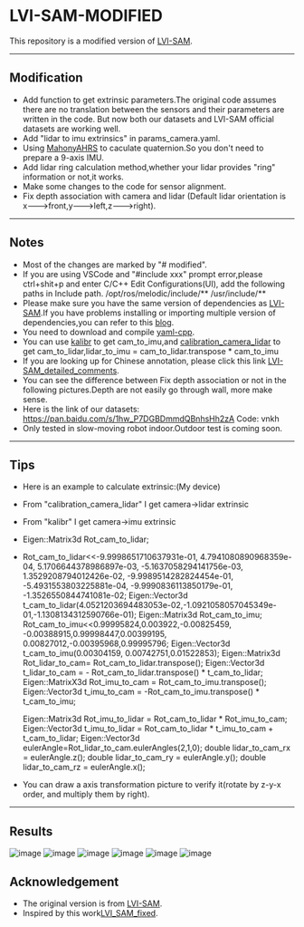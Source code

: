 # LVI-SAM-MODIFIED

This repository is a modified version of [LVI-SAM](https://github.com/TixiaoShan/LVI-SAM).

---

## Modification

- Add function to get extrinsic parameters.The original code assumes there are no translation between the sensors and their parameters are written in the code. But now both our datasets and LVI-SAM official datasets are working well.
- Add "lidar to imu extrinsics" in params_camera.yaml.
- Using [MahonyAHRS](https://github.com/PaulStoffregen/MahonyAHRS) to caculate quaternion.So you don't need to prepare a 9-axis IMU.
- Add lidar ring calculation method,whether your lidar provides "ring" information or not,it works.
- Make some changes to the code for sensor alignment.
- Fix depth association with camera and lidar (Default lidar orientation is x--->front,y--->left,z--->right).
---

## Notes

- Most of the changes are marked by "# modified".
- If you are using VSCode and "#include xxx" prompt error,please ctrl+shit+p and enter C/C++ Edit Configurations(UI), add the following paths in Include path.
  /opt/ros/melodic/include/**
  /usr/include/**
- Please make sure you have the same version of dependencies as [LVI-SAM](https://github.com/TixiaoShan/LVI-SAM).If you have problems installing or importing multiple version of dependencies,you can refer to this [blog](https://blog.csdn.net/DumpDoctorWang/article/details/84587331).
- You need to download and compile [yaml-cpp](https://github.com/jbeder/yaml-cpp).
- You can use [kalibr](https://github.com/ethz-asl/kalibr) to get cam_to_imu,and [calibration_camera_lidar](https://github.com/XidianLemon/calibration_camera_lidar) to  get cam_to_lidar,lidar_to_imu = cam_to_lidar.transpose * cam_to_imu
- If you are looking up for Chinese annotation, please click this link [LVI-SAM_detailed_comments](https://github.com/electech6/LVI-SAM_detailed_comments).
- You can see the difference between Fix depth association or not in the following pictures.Depth are not easily go through wall, more make sense.
- Here is the link of our datasets: https://pan.baidu.com/s/1hw_P7DGBDmmdQBnhsHh2zA  Code: vnkh
- Only tested in slow-moving robot indoor.Outdoor test is coming soon.

---

## Tips
- Here is an example to calculate extrinsic:(My device)
- From "calibration_camera_lidar" I  get camera->lidar extrinsic
- From "kalibr" I get camera->imu extrinsic
- Eigen::Matrix3d  Rot_cam_to_lidar;
- Rot_cam_to_lidar<<-9.9998651710637931e-01, 4.7941080890968359e-04,
  5.1706644378986897e-03,
  -5.1637058294141756e-03, 1.3529208794012426e-02,
  -9.9989514282824454e-01,
  -5.4931553803225881e-04, -9.9990836113850179e-01,
  -1.3526550844741081e-02;
  Eigen::Vector3d t_cam_to_lidar(4.0521203694483053e-02,-1.0921058057045349e-01,-1.1308134312590766e-01);
  Eigen::Matrix3d Rot_cam_to_imu;
  Rot_cam_to_imu<<0.99995824,0.003922,-0.00825459,
  -0.00388915,0.99998447,0.00399195,
  0.00827012,-0.00395968,0.99995796;
  Eigen::Vector3d t_cam_to_imu(0.00304159, 0.00742751,0.01522853);
  Eigen::Matrix3d Rot_lidar_to_cam= Rot_cam_to_lidar.transpose();
  Eigen::Vector3d t_lidar_to_cam = - Rot_cam_to_lidar.transpose() * t_cam_to_lidar;
  Eigen::MatrixX3d Rot_imu_to_cam = Rot_cam_to_imu.transpose();
  Eigen::Vector3d t_imu_to_cam = -Rot_cam_to_imu.transpose() * t_cam_to_imu;

  Eigen::Matrix3d Rot_imu_to_lidar = Rot_cam_to_lidar * Rot_imu_to_cam;
  Eigen::Vector3d t_imu_to_lidar = Rot_cam_to_lidar * t_imu_to_cam + t_cam_to_lidar;
  Eigen::Vector3d eulerAngle=Rot_lidar_to_cam.eulerAngles(2,1,0);
  double lidar_to_cam_rx = eulerAngle.z();
  double lidar_to_cam_ry = eulerAngle.y();
  double lidar_to_cam_rz = eulerAngle.x();
- You can draw a axis transformation picture to verify it(rotate by z-y-x order, and multiply them by right).

---

## Results
![image](https://github.com/skyrim835/LVI-SAM-modified/blob/master/images/Screenshot%20from%202022-03-23%2017-25-35.png)
![image](https://github.com/skyrim835/LVI-SAM-modified/blob/master/images/Screenshot%20from%202022-03-23%2021-44-15.png)
![image](https://github.com/skyrim835/LVI-SAM-modified/blob/master/images/Screenshot%20from%202022-03-24%2015-55-44.png)
![image](https://github.com/skyrim835/LVI-SAM-modified/blob/master/images/Screenshot%20from%202022-03-24%2015-59-28.png)
![image](https://github.com/skyrim835/LVI-SAM-modified/blob/master/images/Screenshot%20from%202022-03-24%2016-02-21.png)
![image](https://github.com/skyrim835/LVI-SAM-modified/blob/master/images/Screenshot%20from%202022-03-24%2016-08-34.png)

## Acknowledgement

- The original version is from [LVI-SAM](https://github.com/TixiaoShan/LVI-SAM).
- Inspired by this work[LVI_SAM_fixed](https://github.com/epicjung/LVI_SAM_fixed).